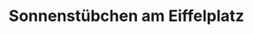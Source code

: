 ---
title: "Sonnenstübchen am Eiffelplatz"
url: /nettersheim/sonnenstuebchen-am-eiffelplatz/
shop: Kosmetik
---